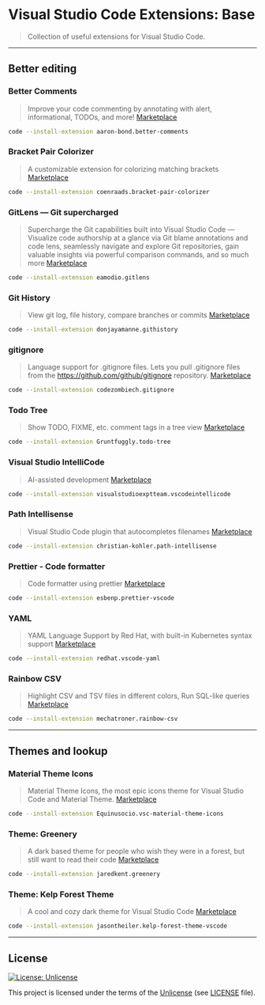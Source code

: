 # Visual Studio Code Extensions: Base

> Collection of useful extensions for Visual Studio Code.

---

## Better editing

### Better Comments

> Improve your code commenting by annotating with alert, informational, TODOs, and more!
> [Marketplace](https://marketplace.visualstudio.com/items?itemName=aaron-bond.better-comments)

```bash
code --install-extension aaron-bond.better-comments
```

### Bracket Pair Colorizer

> A customizable extension for colorizing matching brackets
> [Marketplace](https://marketplace.visualstudio.com/items?itemName=CoenraadS.bracket-pair-colorizer)

```bash
code --install-extension coenraads.bracket-pair-colorizer
```

### GitLens — Git supercharged

> Supercharge the Git capabilities built into Visual Studio Code — Visualize code authorship at a glance via Git blame annotations and code lens, seamlessly navigate and explore Git repositories, gain valuable insights via powerful comparison commands, and so much more
> [Marketplace](https://marketplace.visualstudio.com/items?itemName=eamodio.gitlens)

```bash
code --install-extension eamodio.gitlens
```

### Git History

> View git log, file history, compare branches or commits
> [Marketplace](https://marketplace.visualstudio.com/items?itemName=donjayamanne.githistory)

```bash
code --install-extension donjayamanne.githistory
```

### gitignore

> Language support for .gitignore files. Lets you pull .gitignore files from the <https://github.com/github/gitignore> repository.
> [Marketplace](https://marketplace.visualstudio.com/items?itemName=codezombiech.gitignore)

```bash
code --install-extension codezombiech.gitignore
```

### Todo Tree

> Show TODO, FIXME, etc. comment tags in a tree view
> [Marketplace](https://marketplace.visualstudio.com/items?itemName=Gruntfuggly.todo-tree)

```bash
code --install-extension Gruntfuggly.todo-tree
```

### Visual Studio IntelliCode

> AI-assisted development
> [Marketplace](https://marketplace.visualstudio.com/items?itemName=VisualStudioExptTeam.vscodeintellicode)

```bash
code --install-extension visualstudioexptteam.vscodeintellicode
```

### Path Intellisense

> Visual Studio Code plugin that autocompletes filenames
> [Marketplace](https://marketplace.visualstudio.com/items?itemName=christian-kohler.path-intellisense)

```bash
code --install-extension christian-kohler.path-intellisense
```

### Prettier - Code formatter

> Code formatter using prettier
> [Marketplace](https://marketplace.visualstudio.com/items?itemName=esbenp.prettier-vscode)

```bash
code --install-extension esbenp.prettier-vscode
```

### YAML

> YAML Language Support by Red Hat, with built-in Kubernetes syntax support
> [Marketplace](https://marketplace.visualstudio.com/items?itemName=redhat.vscode-yaml)

```bash
code --install-extension redhat.vscode-yaml
```

### Rainbow CSV

> Highlight CSV and TSV files in different colors, Run SQL-like queries
> [Marketplace](https://marketplace.visualstudio.com/items?itemName=mechatroner.rainbow-csv)

```bash
code --install-extension mechatroner.rainbow-csv
```

---

## Themes and lookup

### Material Theme Icons

> Material Theme Icons, the most epic icons theme for Visual Studio Code and Material Theme.
> [Marketplace](https://marketplace.visualstudio.com/items?itemName=Equinusocio.vsc-material-theme-icons)

```bash
code --install-extension Equinusocio.vsc-material-theme-icons
```

### Theme: Greenery

> A dark based theme for people who wish they were in a forest, but still want to read their code
> [Marketplace](https://marketplace.visualstudio.com/items?itemName=jaredkent.greenery)

```bash
code --install-extension jaredkent.greenery
```

### Theme: Kelp Forest Theme

> A cool and cozy dark theme for Visual Studio Code
> [Marketplace](https://marketplace.visualstudio.com/items?itemName=jasontheiler.kelp-forest-theme-vscode)

```bash
code --install-extension jasontheiler.kelp-forest-theme-vscode
```

---

## License

[![License: Unlicense](https://img.shields.io/badge/License-Unlicense-green.svg?style=flat-square)](https://unlicense.org/)

This project is licensed under the terms of the [Unlicense](https://unlicense.org/) (see [LICENSE](<https://github.com/ratscience/vscode-extensions-base/blob/master/LICENSE>) file).
